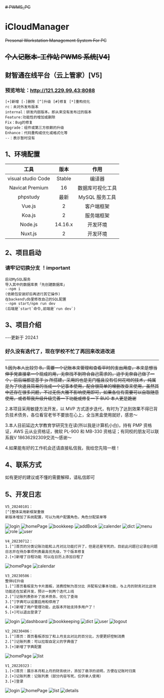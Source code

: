 <!--
 * @Author: ZhangXiaolu
 * @Date: 2022-11-03 10:12:38
 * @LastEditTime: 2022-07-29 10:12:38
 * @LastEditors: ZhangXiaolu
 * @FilePath: personal-workstation\README.md
-->

~~# PWMS_PC~~

# iCloudManager

~~Presonal Workstation Management System For PC~~

## ~~个人记账本-工作站 PWMS 系统[V4]~~

## 财智通在线平台（云上管家）[V5]

### 预览地址：http://121.229.99.43:8088

```
[+]新增 [-]删除 [^]升级 [#]修复 [*]重构优化
rc：未对外发布版本
internal：研发内部版本。即从来没有发布过的版本
Feature:功能性的增加或删除
Fix：Bug的修复
Upgrade：组件或第三方依赖的升级
Enhance：代码重构或优化或格式化等
--：表示暂时没有
```

## 1、环境配置

|        工具        |  版本   |       作用       |
| :----------------: | :-----: | :--------------: |
| visual studio Code | Stable  |      编译器      |
|  Navicat Premium   |   16    | 数据库可视化工具 |
|      phpstudy      |  最新   |  MySQL 服务工具  |
|       Vue.js       |    2    |    客户端框架    |
|       Koa.js       |    2    |    服务端框架    |
|      Node.js       | 14.16.x |     开发环境     |
|      Nuxt.js       |    2    |     开发环境     |

## 2、项目启动

### 请牢记切换分支 ！important

```
启动MySQL服务
导入其中的数据库表「先创建数据库」
--npm i
(依赖包安装好后再进行其它操作)
在backend\db里修改自己的SQL配置
--npm start/npm run dev
(后端是`start`命令,前端是`run dev`)
```

## 3、项目介绍

---更新于 2024.1

### 好久没有迭代了，现在学校不忙了再回来改进改进

---

~~1.因为本人比较穷 B，需要一个记账本来管理和查看平时的支出用度，本来是想当伸手党直接拿一个现成的用，无奈找不到符合自己需求的，迫于无奈自己做了一个，前后端都是基于 js 所搭建，采用的也是无门槛且没有任何花哨的技术，纯属是为了快速且简易的当成一个记事本使用，配合很简单的增删改查来使用，虽然其中还存在很多问题，不过无伤大雅不影响使用即可，如果各位有需要可以自取随意使用，或者帮我升级升级完善一下功能或修复一下 BUG 本人更是跪谢~~

2.本项目采用敏捷方法开发，以 MVP 方式逐步迭代，有时为了达到效果不得已背负技术债务，各位看官老爷不要放在心上，全当黑盒使用就好，感恩～

3.本人目前延边大学教育学研究生在读(所以我是计算机小白)，持有 PMP 资格证，AWS 云从业资格证，微软 PL-900 和 MB-330 资格证；有同校的朋友可以联系我V 18636292309交流～感谢～

4.如果能有好的工作机会还请直接私信我，我给您先陪一根！

## 4、联系方式

如有更好的建议或不懂的需要解释，请私信即可

## 5、开发日志

```
V5_20240101：
[^]整体采用新框架重做
新版本增加了系统配置，可以为用户配置角色，角色分配菜单等
```

![login](assets/V5_20240101/login.jpeg)
![homePage](assets/V5_20240101/homePage.jpeg)
![bookkeep](assets/V5_20240101/bookkeep.jpeg)
![addBook](assets/V5_20240101/addBook.jpeg)
![calender](assets/V5_20240101/calender.jpeg)
![dict](assets/V5_20240101/dict.jpeg)
![menu](assets/V5_20240101/menu.jpeg)
![role](assets/V5_20240101/role.jpeg)
![user](assets/V5_20240101/user.jpeg)

```
V4_20230712：
1.[^]首页的分类记账功能和上月对比功能打开了，但是还是写死的，目前此问题已记录在问题日志并在待办事项列表最高优先级，下个版本修复
2.[+]新增了日程功能 可以在日历上添加日程了
```

![homePage](assets/V4_20230712/homePage.jpeg)
![calendar](assets/V4_20230712/calendar.jpeg)

```
V3_20230506：
整体UI升级
1.[^]首页看板变为卡片面板，消费控制为百分比 并配有记事本功能，与上月的财务对比这块功能还在加紧开发，预计一到两个迭代上线
2.[^]记账列表弥补了技术债务，优化了查询
3.[^]字典可以设置启用和停用了
4.[+]新增了用户管理功能，此版本开始支持多用户了！
5.[+]可以退出登录了
```

![login](assets/V3_20230506/login.jpeg)
![dashboard](assets/V3_20230506/dashboard.jpeg)
![bookkeeping](assets/V3_20230506/bookkeeping.jpeg)
![dict](assets/V3_20230506/dict.jpeg)
![user](assets/V3_20230506/user.jpeg)
![logout](assets/V3_20230506/logout.jpeg)

```
V2_20230406：
1.[^]首页：首页看板添加了和上月支出对比的百分比，方便更好控制消费
2.[^]记账列表：可以拉取自定义的字典值了
3.[+]新增了字典配置
```

![homePage](assets/V2_20230406/homePage.jpeg)
![list](assets/V2_20230406/dict.jpeg)

```
V1_20220323：
1.[+]首页：展示本月和上月的财务统计，添加了悬浮的说明，方便在记账时归类
2.[+]记账列表：记账列表（部分内容写死，仅供单人使用）
3.[+]登录
```

![login](assets/V1_20220323/login.jpeg)
![homePage](assets/V1_20220323/homePage.jpeg)
![list](assets/V1_20220323/list.jpeg)
![details](assets/V1_20220323/details.jpeg)
